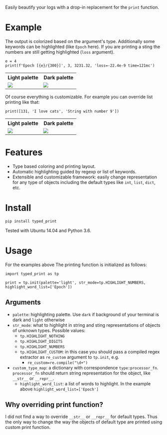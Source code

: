 Easily beautify your logs with a drop-in replacement for the `print` function.
# Example
The output is colorized based on the argument's type. Additionally some keywords can be highlighted (like `Epoch` here). If you are printing a sting the numbers are still getting highlighted (`loss` argument).
```
e = 4
print(f'Epoch [{e}/{300}]', 3, 3231.32, 'loss=-22.4e-9 time=121mc')
```
<table style="border-width:0px; width:100%">
  <th>Light palette</th>
  <th>Dark palette</th>
  <tr>
    <td width=50%><img src="https://raw.githubusercontent.com/DmitryUlyanov/dmitryulyanov.github.io/master/assets/typed_print/args_light.png"/></td>
    <td width=50%><img src="https://raw.githubusercontent.com/DmitryUlyanov/dmitryulyanov.github.io/master/assets/typed_print/args_dark.png"/></td>
  </tr>
</table>


Of course everything is customizable. For example you can override list printing like that:
```
print([131, 'I love cats', 'String with number 9'])
```
<table style="border-width:0px; width:100%">
  <th>Light palette</th>
  <th>Dark palette</th>
  <tr>
    <td width=50%><img src="https://raw.githubusercontent.com/DmitryUlyanov/dmitryulyanov.github.io/master/assets/typed_print/list_light.png"/></td>
    <td width=50%><img src="https://raw.githubusercontent.com/DmitryUlyanov/dmitryulyanov.github.io/master/assets/typed_print/list_dark.png"/></td>
  </tr>
</table>


# Features

- Type based coloring and printing layout.
- Automatic highlighting guided by regexp or list of keywords.
- Extensible and customizable framework: easily change representation for any type of objects including the default types like `int`, `list`, `dict`, etc.

# Install

```
pip install typed_print
```

Tested with Ubuntu 14.04 and Python 3.6.

# Usage

For the examples above The printing function is initialized as follows:
```
import typed_print as tp

print = tp.init(palette='light', str_mode=tp.HIGHLIGHT_NUMBERS, highlight_word_list=['Epoch'])
```

## Arguments

- `palette`: highlighting palette. Use `dark` if background of your terminal is dark and `light` otherwise
- `str_mode`: what to highlight in string and sting representations of objects of unknown types. Possible values:
  - `tp.HIGHLIGHT_NOTHING`
  - `tp.HIGHLIGHT_DIGITS`
  - `tp.HIGHLIGHT_NUMBERS`
  - `tp.HIGHLIGHT_CUSTOM`: in this case you should pass a compiled regex extractor as `re_custom` argument to `tp.init`, e.g.
    - `re_custom=re.compile("\d+")`
- `custom_type_map`: a dictionary with correspondence `type:processor_fn`. `processor_fn` should return string representation for the object, like `__str__` or `__repr__`.
  - `highlight_word_list`: a list of words to highlight. In the example above `highlight_word_list=['Epoch']`

## Why overriding print function?
 I did not find a way to override  `__str__` or `__repr__` for default types. Thus the only way to change the way the objects of default type are printed using custom print function.
